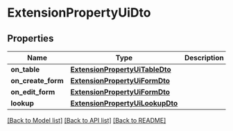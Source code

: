 # ExtensionPropertyUiDto


## Properties
Name | Type | Description | Notes
------------ | ------------- | ------------- | -------------
**on_table** | [**ExtensionPropertyUiTableDto**](ExtensionPropertyUiTableDto.md) |  | [optional] 
**on_create_form** | [**ExtensionPropertyUiFormDto**](ExtensionPropertyUiFormDto.md) |  | [optional] 
**on_edit_form** | [**ExtensionPropertyUiFormDto**](ExtensionPropertyUiFormDto.md) |  | [optional] 
**lookup** | [**ExtensionPropertyUiLookupDto**](ExtensionPropertyUiLookupDto.md) |  | [optional] 

[[Back to Model list]](../README.md#documentation-for-models) [[Back to API list]](../README.md#documentation-for-api-endpoints) [[Back to README]](../README.md)


